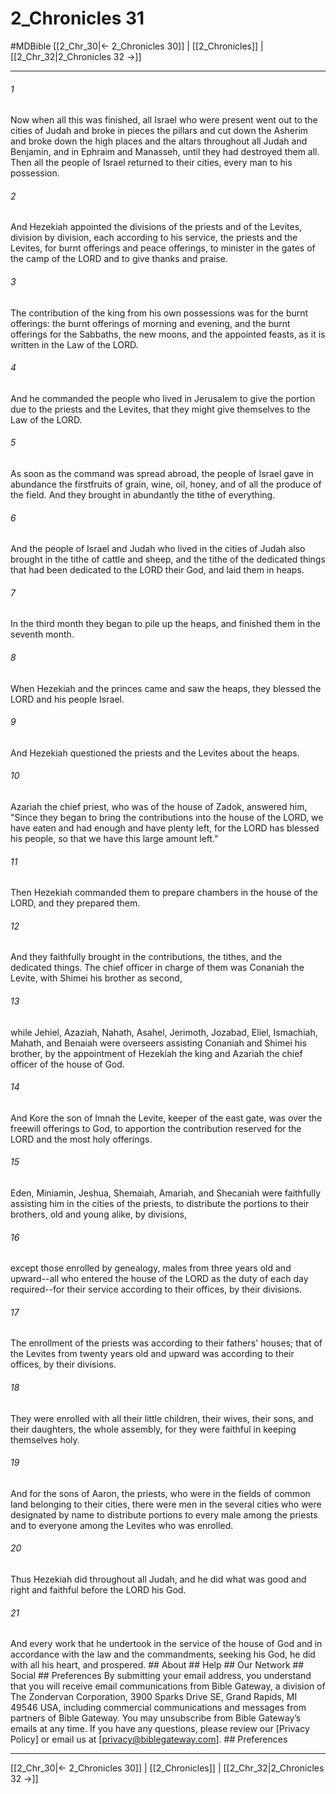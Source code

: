 # 2_Chronicles 31
#MDBible
[[2_Chr_30|← 2_Chronicles 30]] | [[2_Chronicles]] | [[2_Chr_32|2_Chronicles 32 →]]

***


###### 1 
Now when all this was finished, all Israel who were present went out to the cities of Judah and broke in pieces the pillars and cut down the Asherim and broke down the high places and the altars throughout all Judah and Benjamin, and in Ephraim and Manasseh, until they had destroyed them all. Then all the people of Israel returned to their cities, every man to his possession. 

###### 2 
And Hezekiah appointed the divisions of the priests and of the Levites, division by division, each according to his service, the priests and the Levites, for burnt offerings and peace offerings, to minister in the gates of the camp of the LORD and to give thanks and praise. 

###### 3 
The contribution of the king from his own possessions was for the burnt offerings: the burnt offerings of morning and evening, and the burnt offerings for the Sabbaths, the new moons, and the appointed feasts, as it is written in the Law of the LORD. 

###### 4 
And he commanded the people who lived in Jerusalem to give the portion due to the priests and the Levites, that they might give themselves to the Law of the LORD. 

###### 5 
As soon as the command was spread abroad, the people of Israel gave in abundance the firstfruits of grain, wine, oil, honey, and of all the produce of the field. And they brought in abundantly the tithe of everything. 

###### 6 
And the people of Israel and Judah who lived in the cities of Judah also brought in the tithe of cattle and sheep, and the tithe of the dedicated things that had been dedicated to the LORD their God, and laid them in heaps. 

###### 7 
In the third month they began to pile up the heaps, and finished them in the seventh month. 

###### 8 
When Hezekiah and the princes came and saw the heaps, they blessed the LORD and his people Israel. 

###### 9 
And Hezekiah questioned the priests and the Levites about the heaps. 

###### 10 
Azariah the chief priest, who was of the house of Zadok, answered him, "Since they began to bring the contributions into the house of the LORD, we have eaten and had enough and have plenty left, for the LORD has blessed his people, so that we have this large amount left." 

###### 11 
Then Hezekiah commanded them to prepare chambers in the house of the LORD, and they prepared them. 

###### 12 
And they faithfully brought in the contributions, the tithes, and the dedicated things. The chief officer in charge of them was Conaniah the Levite, with Shimei his brother as second, 

###### 13 
while Jehiel, Azaziah, Nahath, Asahel, Jerimoth, Jozabad, Eliel, Ismachiah, Mahath, and Benaiah were overseers assisting Conaniah and Shimei his brother, by the appointment of Hezekiah the king and Azariah the chief officer of the house of God. 

###### 14 
And Kore the son of Imnah the Levite, keeper of the east gate, was over the freewill offerings to God, to apportion the contribution reserved for the LORD and the most holy offerings. 

###### 15 
Eden, Miniamin, Jeshua, Shemaiah, Amariah, and Shecaniah were faithfully assisting him in the cities of the priests, to distribute the portions to their brothers, old and young alike, by divisions, 

###### 16 
except those enrolled by genealogy, males from three years old and upward--all who entered the house of the LORD as the duty of each day required--for their service according to their offices, by their divisions. 

###### 17 
The enrollment of the priests was according to their fathers' houses; that of the Levites from twenty years old and upward was according to their offices, by their divisions. 

###### 18 
They were enrolled with all their little children, their wives, their sons, and their daughters, the whole assembly, for they were faithful in keeping themselves holy. 

###### 19 
And for the sons of Aaron, the priests, who were in the fields of common land belonging to their cities, there were men in the several cities who were designated by name to distribute portions to every male among the priests and to everyone among the Levites who was enrolled. 

###### 20 
Thus Hezekiah did throughout all Judah, and he did what was good and right and faithful before the LORD his God. 

###### 21 
And every work that he undertook in the service of the house of God and in accordance with the law and the commandments, seeking his God, he did with all his heart, and prospered. ## About ## Help ## Our Network ## Social ## Preferences By submitting your email address, you understand that you will receive email communications from Bible Gateway, a division of The Zondervan Corporation, 3900 Sparks Drive SE, Grand Rapids, MI 49546 USA, including commercial communications and messages from partners of Bible Gateway. You may unsubscribe from Bible Gateway&rsquo;s emails at any time. If you have any questions, please review our [Privacy Policy] or email us at [privacy@biblegateway.com]. ## Preferences

***

[[2_Chr_30|← 2_Chronicles 30]] | [[2_Chronicles]] | [[2_Chr_32|2_Chronicles 32 →]]
